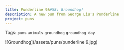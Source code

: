 ```yaml
---
title: Punderline 9&#58; Groundhog!
description: A new pun from George Liu's Punderline
project: puns
---
```

Tags: `puns` `animals` `groundhog` `groundhog day`

![Groundhog](/assets/puns/punderline 9.jpg)
